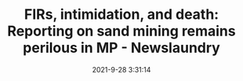 ---
"title": "FIRs, intimidation, and death: Reporting on sand mining remains perilous in MP - Newslaundry"
"date": "2021-9-28 3:31:14"
"feed_name": "GOOGLENEWSMINING"
"feed_website": "https://news.google.com/search?q=mining%2Bincident&hl=en-US&gl=US&ceid=US:en"
"feed_rss": "https://news.google.com/rss/search?q=mining%2Bincident&hl=en-US&gl=US&ceid=US:en"
"link": "https://www.newslaundry.com/2021/09/28/firs-intimidation-and-death-reporting-on-sand-mining-remains-perilous-in-mp"
"source": "{'href': 'https://www.newslaundry.com', 'title': 'Newslaundry'}"
"file": "_posts/2021-1-1-7813d33d678e1d827899607476e416d3b43cce33.md"
"accident": "0"
"drilling": "0"
"dead": "0"
"injured": "0"
"arrested": "0"
"where": "unknown site"
"place": "unknown place"
---
